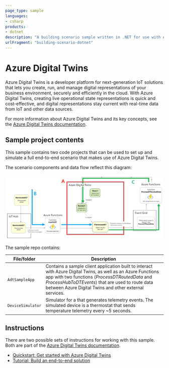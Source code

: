 ```yaml
---
page_type: sample
languages:
- csharp
products:
- dotnet
description: "A building scenario sample written in .NET for use with Azure Digital Twins"
urlFragment: "building-scenario-dotnet"
---
```


# Azure Digital Twins

Azure Digital Twins is a developer platform for next-generation IoT solutions that lets you create, run, and manage digital representations of your business environment, securely and efficiently in the cloud. With Azure Digital Twins, creating live operational state representations is quick and cost-effective, and digital representations stay current with real-time data from IoT and other data sources.

For more information about Azure Digital Twins and its key concepts, see the [Azure Digital Twins documentation](https://docs.microsoft.com/azure/digital-twins/).

## Sample project contents

This sample contains two code projects that can be used to set up and simulate a full end-to-end scenario that makes use of Azure Digital Twins.

The scenario components and data flow reflect this diagram:

![Graphic of the full building scenario. Depicts data flowing from a device into IoT Hub, through an Azure function (arrow B) to an Azure Digital Twins instance (section A), then out through Event Grid to another Azure function for processing (arrow C)](media/building-scenario.png)

The sample repo contains:

| File/folder | Description |
| --- | --- |
| `AdtSampleApp` | Contains a sample client application built to interact with Azure Digital Twins, as well as an Azure Functions app with two functions (*ProcessDTRoutedData* and *ProcessHubToDTEvents*) that are used to route data between Azure Digital Twins and other external services. |
| `DeviceSimulator` | Simulator for a that generates telemetry events. The simulated device is a thermostat that sends temperature telemetry every ~5 seconds. |

## Instructions

There are two possible sets of instructions for working with this sample. Both are part of the [Azure Digital Twins documentation](https://docs.microsoft.com/azure/digital-twins/).
* [Quickstart: Get started with Azure Digital Twins](https://docs.microsoft.com/azure/digital-twins/quickstart)
* [Tutorial: Build an end-to-end solution](https://docs.microsoft.com/azure/digital-twins/tutorial-end-to-end)
